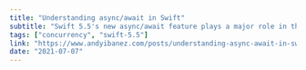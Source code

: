 ```yaml
---
title: "Understanding async/await in Swift"
subtitle: "Swift 5.5's new async/await feature plays a major role in the language's new concurrency model. In this post, which is part of a series, Andy Ibanez first offers a refresher on some existing concepts before introducing us to async/await."
tags: ["concurrency", "swift-5.5"]
link: "https://www.andyibanez.com/posts/understanding-async-await-in-swift/"
date: "2021-07-07"
---
```

